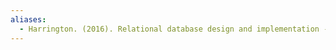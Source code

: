 ```yaml
---
aliases:
  - Harrington. (2016). Relational database design and implementation - Clearly explained
---
```

